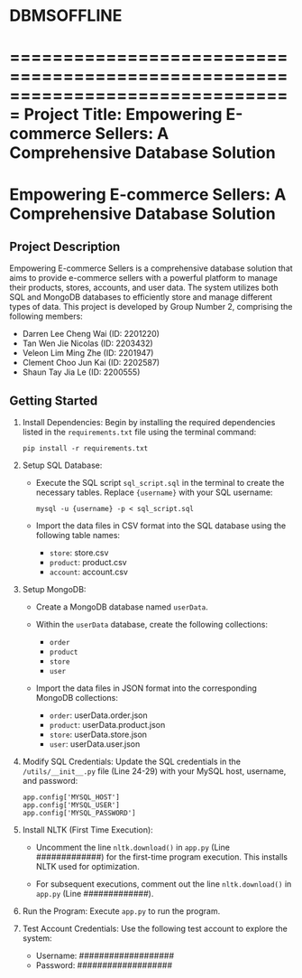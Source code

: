 # DBMSOFFLINE

===============================================================================
Project Title: Empowering E-commerce Sellers: A Comprehensive Database Solution
===============================================================================

# Empowering E-commerce Sellers: A Comprehensive Database Solution

## Project Description

Empowering E-commerce Sellers is a comprehensive database solution that aims to provide e-commerce sellers with a powerful platform to manage their products, stores, accounts, and user data. The system utilizes both SQL and MongoDB databases to efficiently store and manage different types of data. This project is developed by Group Number 2, comprising the following members:

- Darren Lee Cheng Wai (ID: 2201220)
- Tan Wen Jie Nicolas (ID: 2203432)
- Veleon Lim Ming Zhe (ID: 2201947)
- Clement Choo Jun Kai (ID: 2202587)
- Shaun Tay Jia Le (ID: 2200555)

## Getting Started

1. Install Dependencies: Begin by installing the required dependencies listed in the `requirements.txt` file using the terminal command:

   ```
   pip install -r requirements.txt
   ```

2. Setup SQL Database:
   - Execute the SQL script `sql_script.sql` in the terminal to create the necessary tables. Replace `{username}` with your SQL username:

     ```
     mysql -u {username} -p < sql_script.sql
     ```

   - Import the data files in CSV format into the SQL database using the following table names:
     - `store`: store.csv
     - `product`: product.csv
     - `account`: account.csv

3. Setup MongoDB:
   - Create a MongoDB database named `userData`.
   - Within the `userData` database, create the following collections:
     - `order`
     - `product`
     - `store`
     - `user`

   - Import the data files in JSON format into the corresponding MongoDB collections:
     - `order`: userData.order.json
     - `product`: userData.product.json
     - `store`: userData.store.json
     - `user`: userData.user.json

4. Modify SQL Credentials: Update the SQL credentials in the `/utils/__init__.py` file (Line 24-29) with your MySQL host, username, and password:

   ```
   app.config['MYSQL_HOST']
   app.config['MYSQL_USER']
   app.config['MYSQL_PASSWORD']
   ```

5. Install NLTK (First Time Execution):
   - Uncomment the line `nltk.download()` in `app.py` (Line #############) for the first-time program execution. This installs NLTK used for optimization.

   - For subsequent executions, comment out the line `nltk.download()` in `app.py` (Line #############).

6. Run the Program:
   Execute `app.py` to run the program.

7. Test Account Credentials:
   Use the following test account to explore the system:
   - Username: ###################
   - Password: ###################

